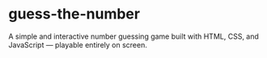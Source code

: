 # guess-the-number
A simple and interactive number guessing game built with HTML, CSS, and JavaScript — playable entirely on screen.
